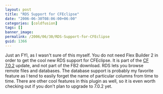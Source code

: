```yaml
---
layout: post
title: "RDS Support for CFEclipse"
date: "2006-06-30T08:06:00+06:00"
categories: [coldfusion]
tags: []
banner_image: 
permalink: /2006/06/30/RDS-Support-for-CFEclipse
guid: 1366
---
```


Just an FYI, as I wasn't sure of this myself. You do not need Flex Builder 2 in order to get the cool new RDS support for CFEclipse. It is part of the <a href="http://www.adobe.com/support/coldfusion/downloads_updates.html#mx7">CF 7.0.2</a> update, and not part of the FB2 download. RDS lets you browse remote files and databases. The database support is probably my favorite feature as I tend to easily forget the name of particular columns from time to time. There are other cool features in this plugin as well, so it is even worth checking out if you don't plan to upgrade to 7.0.2 yet.